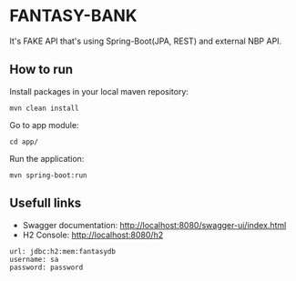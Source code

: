 # FANTASY-BANK

It's FAKE API that's using Spring-Boot(JPA, REST) and external NBP API.

## How to run

Install packages in your local maven repository:
```
mvn clean install
```
Go to app module:
```
cd app/
```
Run the application:
```
mvn spring-boot:run
```

## Usefull links
- Swagger documentation:
  [http://localhost:8080/swagger-ui/index.html](http://localhost:8080/swagger-ui/index.html)
- H2 Console: [http://localhost:8080/h2](http://localhost:8080/h2)
```
url: jdbc:h2:mem:fantasydb
username: sa
password: password
```
